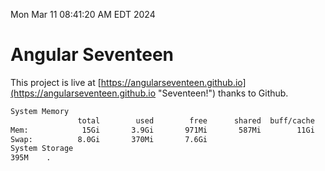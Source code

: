 Mon Mar 11 08:41:20 AM EDT 2024

# Angular Seventeen


This project is live at [https://angularseventeen.github.io](https://angularseventeen.github.io "Seventeen!") thanks to Github.

```bash
System Memory
               total        used        free      shared  buff/cache   available
Mem:            15Gi       3.9Gi       971Mi       587Mi        11Gi        11Gi
Swap:          8.0Gi       370Mi       7.6Gi
System Storage
395M	.
